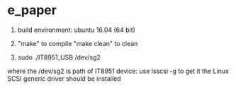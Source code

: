# e_paper

1. build environment: ubuntu 16.04 (64 bit)

2. "make" to compile
"make clean" to clean

3. sudo ./IT8951_USB /dev/sg2

where the /dev/sg2 is path of IT8951 device: use lsscsi -g to get it
the Linux SCSI generic driver should be installed
